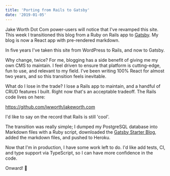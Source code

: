 ```yaml
---
title: 'Porting from Rails to Gatsby'
date: '2019-01-05'
---
```


Jake Worth Dot Com power-users will notice that I've revamped this site. This
week I transitioned this blog from a Ruby on Rails app to
[Gatsby](https://www.gatsbyjs.org/). My blog is now a React app with
pre-rendered markdown.

In five years I've taken this site from WordPress to Rails, and now to Gatsby.

Why change, twice? For me, blogging has a side benefit of giving me my own CMS
to maintain. I feel driven to ensure that platform is cutting-edge, fun to use,
and relevant to my field. I've been writing 100% React for almost two years,
and so this transition feels inevitable.

What do I lose in the trade? I lose a Rails app to maintain, and a handful of
CRUD features I built. Right now that's an acceptable tradeoff. The Rails code
lives on here:

https://github.com/jwworth/jakeworth.com

I'd like to say on the record that Rails is still 'cool'.

The transition was really simple; I dumped my PostgreSQL database into Markdown
files with a Ruby script, downloaded the [Gatsby Starter
Blog](https://github.com/gatsbyjs/gatsby-starter-blog), added the markdown
files, and pushed to Heroku.

Now that I'm in production, I have some work left to do. I'd like add tests,
CI, and type support via TypeScript, so I can have more confidence in the code.

Onward! 🎉
